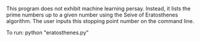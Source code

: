 This program does not exhibit machine learning persay. Instead, it lists the
prime numbers up to a given number using the Seive of Eratosthenes algorithm.
The user inputs this stopping point number on the command line. 

To run: python "eratosthenes.py"

